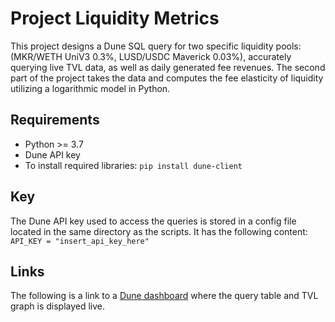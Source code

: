 # Project Liquidity Metrics
This project designs a Dune SQL query for two specific liquidity pools: (MKR/WETH UniV3 0.3%, LUSD/USDC Maverick 0.03%),
accurately querying live TVL data, as well as daily generated fee revenues. The second part of the project takes
the data and computes the fee elasticity of liquidity utilizing a logarithmic model in Python.
## Requirements
- Python >= 3.7
- Dune API key
- To install required libraries: `pip install dune-client`
## Key
The Dune API key used to access the queries is stored in a config file located in the same directory as the scripts.
It has the following content:
`API_KEY = "insert_api_key_here"`
## Links
The following is a link to a [Dune dashboard](https://dune.com/hojka_analytics/tvl-analysis) where the query table and TVL graph is displayed live.

